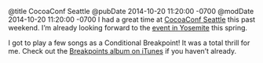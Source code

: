 @title CocoaConf Seattle
@pubDate 2014-10-20 11:20:00 -0700
@modDate 2014-10-20 11:20:00 -0700
I had a great time at [CocoaConf Seattle](http://cocoaconf.com/seattle-2014/home) this past weekend. I’m already looking forward to the [event in Yosemite](http://cocoaconf.com/yosemite) this spring.

I got to play a few songs as a Conditional Breakpoint! It was a total thrill for me. Check out the [Breakpoints album  on iTunes](https://itunes.apple.com/us/album/backtrace/id926558924) if you haven’t already.